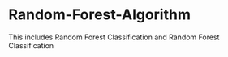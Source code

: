 # Random-Forest-Algorithm
This includes Random Forest Classification and Random Forest Classification
